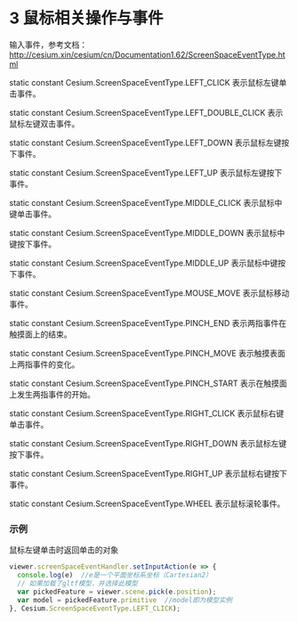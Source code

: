 # 3 鼠标相关操作与事件

输入事件，参考文档：http://cesium.xin/cesium/cn/Documentation1.62/ScreenSpaceEventType.html

[](http://cesium.xin/cesium/cn/Documentation1.62/ScreenSpaceEventType.html?classFilter=ScreenSpaceEventType#.LEFT_CLICK)static constant Cesium.ScreenSpaceEventType.LEFT_CLICK
表示鼠标左键单击事件。

[](http://cesium.xin/cesium/cn/Documentation1.62/ScreenSpaceEventType.html?classFilter=ScreenSpaceEventType#.LEFT_DOUBLE_CLICK)static constant Cesium.ScreenSpaceEventType.LEFT_DOUBLE_CLICK
表示鼠标左键双击事件。

[](http://cesium.xin/cesium/cn/Documentation1.62/ScreenSpaceEventType.html?classFilter=ScreenSpaceEventType#.LEFT_DOWN)static constant Cesium.ScreenSpaceEventType.LEFT_DOWN
表示鼠标左键按下事件。

[](http://cesium.xin/cesium/cn/Documentation1.62/ScreenSpaceEventType.html?classFilter=ScreenSpaceEventType#.LEFT_UP)static constant Cesium.ScreenSpaceEventType.LEFT_UP
表示鼠标左键按下事件。

[](http://cesium.xin/cesium/cn/Documentation1.62/ScreenSpaceEventType.html?classFilter=ScreenSpaceEventType#.MIDDLE_CLICK)static constant Cesium.ScreenSpaceEventType.MIDDLE_CLICK
表示鼠标中键单击事​​件。

[](http://cesium.xin/cesium/cn/Documentation1.62/ScreenSpaceEventType.html?classFilter=ScreenSpaceEventType#.MIDDLE_DOWN)static constant Cesium.ScreenSpaceEventType.MIDDLE_DOWN
表示鼠标中键按下事件。

[](http://cesium.xin/cesium/cn/Documentation1.62/ScreenSpaceEventType.html?classFilter=ScreenSpaceEventType#.MIDDLE_UP)static constant Cesium.ScreenSpaceEventType.MIDDLE_UP
表示鼠标中键按下事件。

[](http://cesium.xin/cesium/cn/Documentation1.62/ScreenSpaceEventType.html?classFilter=ScreenSpaceEventType#.MOUSE_MOVE)static constant Cesium.ScreenSpaceEventType.MOUSE_MOVE
表示鼠标移动事件。

[](http://cesium.xin/cesium/cn/Documentation1.62/ScreenSpaceEventType.html?classFilter=ScreenSpaceEventType#.PINCH_END)static constant Cesium.ScreenSpaceEventType.PINCH_END
表示两指事件在触摸面上的结束。

[](http://cesium.xin/cesium/cn/Documentation1.62/ScreenSpaceEventType.html?classFilter=ScreenSpaceEventType#.PINCH_MOVE)static constant Cesium.ScreenSpaceEventType.PINCH_MOVE
表示触摸表面上两指事件的变化。

[](http://cesium.xin/cesium/cn/Documentation1.62/ScreenSpaceEventType.html?classFilter=ScreenSpaceEventType#.PINCH_START)static constant Cesium.ScreenSpaceEventType.PINCH_START
表示在触摸面上发生两指事件的开始。

[](http://cesium.xin/cesium/cn/Documentation1.62/ScreenSpaceEventType.html?classFilter=ScreenSpaceEventType#.RIGHT_CLICK)static constant Cesium.ScreenSpaceEventType.RIGHT_CLICK
表示鼠标右键单击事件。

[](http://cesium.xin/cesium/cn/Documentation1.62/ScreenSpaceEventType.html?classFilter=ScreenSpaceEventType#.RIGHT_DOWN)static constant Cesium.ScreenSpaceEventType.RIGHT_DOWN
表示鼠标左键按下事件。

[](http://cesium.xin/cesium/cn/Documentation1.62/ScreenSpaceEventType.html?classFilter=ScreenSpaceEventType#.RIGHT_UP)static constant Cesium.ScreenSpaceEventType.RIGHT_UP
表示鼠标右键按下事件。

[](http://cesium.xin/cesium/cn/Documentation1.62/ScreenSpaceEventType.html?classFilter=ScreenSpaceEventType#.WHEEL)static constant Cesium.ScreenSpaceEventType.WHEEL
表示鼠标滚轮事件。

### 示例

鼠标左键单击时返回单击的对象

``` js
viewer.screenSpaceEventHandler.setInputAction(e => {
  console.log(e)  //e是一个平面坐标系坐标（Cartesian2）
  // 如果加载了gltf模型，并选择此模型
  var pickedFeature = viewer.scene.pick(e.position);
  var model = pickedFeature.primitive  //model即为模型实例
}, Cesium.ScreenSpaceEventType.LEFT_CLICK);
```
